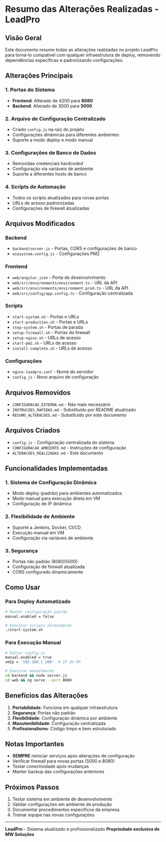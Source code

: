 # Resumo das Alterações Realizadas - LeadPro

## Visão Geral

Este documento resume todas as alterações realizadas no projeto LeadPro para torná-lo compatível com qualquer infraestrutura de deploy, removendo dependências específicas e padronizando configurações.

## Alterações Principais

### 1. Portas do Sistema
- **Frontend**: Alterado de 4200 para **8080**
- **Backend**: Alterado de 3000 para **5000**

### 2. Arquivo de Configuração Centralizado
- Criado `config.js` na raiz do projeto
- Configurações dinâmicas para diferentes ambientes
- Suporte a modo deploy e modo manual

### 3. Configurações de Banco de Dados
- Removidas credenciais hardcoded
- Configuração via variáveis de ambiente
- Suporte a diferentes hosts de banco

### 4. Scripts de Automação
- Todos os scripts atualizados para novas portas
- URLs de acesso padronizadas
- Configurações de firewall atualizadas

## Arquivos Modificados

### Backend
- `backend/server.js` - Portas, CORS e configurações de banco
- `ecosystem.config.js` - Configurações PM2

### Frontend
- `web/angular.json` - Porta de desenvolvimento
- `web/src/environments/environment.ts` - URL da API
- `web/src/environments/environment.prod.ts` - URL da API
- `web/src/config/app.config.ts` - Configuração centralizada

### Scripts
- `start-system.sh` - Portas e URLs
- `start-production.sh` - Portas e URLs
- `stop-system.sh` - Portas de parada
- `setup-firewall.sh` - Portas do firewall
- `setup-nginx.sh` - URLs de acesso
- `start-pm2.sh` - URLs de acesso
- `install-complete.sh` - URLs de acesso

### Configurações
- `nginx-leadpro.conf` - Nome do servidor
- `config.js` - Novo arquivo de configuração

## Arquivos Removidos
- `CONFIGURACAO_EXTERNA.md` - Não mais necessário
- `INSTRUCOES_RAPIDAS.md` - Substituído por README atualizado
- `RESUMO_ALTERACOES.md` - Substituído por este documento

## Arquivos Criados
- `config.js` - Configuração centralizada do sistema
- `CONFIGURACAO_AMBIENTE.md` - Instruções de configuração
- `ALTERACOES_REALIZADAS.md` - Este documento

## Funcionalidades Implementadas

### 1. Sistema de Configuração Dinâmica
- Modo deploy (padrão) para ambientes automatizados
- Modo manual para execução direta em VM
- Configuração de IP dinâmica

### 2. Flexibilidade de Ambiente
- Suporte a Jenkins, Docker, CI/CD
- Execução manual em VM
- Configuração via variáveis de ambiente

### 3. Segurança
- Portas não padrão (8080/5000)
- Configuração de firewall atualizada
- CORS configurado dinamicamente

## Como Usar

### Para Deploy Automatizado
```bash
# Manter configuração padrão
manual.enabled = false

# Executar scripts normalmente
./start-system.sh
```

### Para Execução Manual
```bash
# Editar config.js
manual.enabled = true
vmIp = '192.168.1.100'  # IP da VM

# Executar manualmente
cd backend && node server.js
cd web && ng serve --port 8080
```

## Benefícios das Alterações

1. **Portabilidade**: Funciona em qualquer infraestrutura
2. **Segurança**: Portas não padrão
3. **Flexibilidade**: Configuração dinâmica por ambiente
4. **Manutenibilidade**: Configuração centralizada
5. **Profissionalismo**: Código limpo e bem estruturado

## Notas Importantes

- **SEMPRE** reiniciar serviços após alterações de configuração
- Verificar firewall para novas portas (5000 e 8080)
- Testar conectividade após mudanças
- Manter backup das configurações anteriores

## Próximos Passos

1. Testar sistema em ambiente de desenvolvimento
2. Validar configurações em ambiente de produção
3. Documentar procedimentos específicos da empresa
4. Treinar equipe nas novas configurações

---

**LeadPro** - Sistema atualizado e profissionalizado
**Propriedade exclusiva de MW Soluções**
